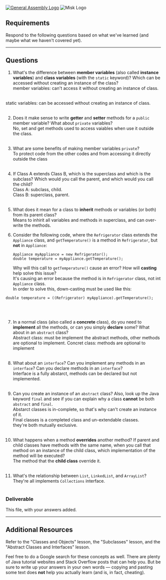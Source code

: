 [![General Assembly Logo](https://camo.githubusercontent.com/1a91b05b8f4d44b5bbfb83abac2b0996d8e26c92/687474703a2f2f692e696d6775722e636f6d2f6b6538555354712e706e67)](https://generalassemb.ly/education/web-development-immersive)
![Misk Logo](https://i.ibb.co/KmXhJbm/Webp-net-resizeimage-1.png)

## Requirements

Respond to the following questions based on what we've learned (and maybe what we haven't covered yet).

---

## Questions

1. What's the difference between **member variables** (also called **instance variables**) and **class variables** (with the `static` keyword)? Which can be accessed without creating an instance of the class?<br>
member variables: can't access it without creating an instance of class.
<br>
static variables: can be accessed without creating an instance of class.
<br><br>

2. Does it make sense to write **getter** and **setter** methods for a `public` member variable? What about `private` variables?<br>
No, set and get methods used to access vaiables when use it outside the class.
<br><br>

3. What are some benefits of making member variables `private`?<br>
To protect code from the other codes and from accessing it directly outside the class
<br><br>

4. If Class A extends Class B, which is the superclass and which is the subclass? Which would you call the parent, and which would you call the child?<br>
Class A: subclass, child.<br>
Class B: superclass, parent.
<br><br>

5. What does it mean for a class to **inherit** methods or variables (or both) from its parent class?<br>
Means to inhirit all variables and methods in superclass, and can over-write the methods.

6. Consider the following code, where the `Refrigerator` class extends the `Appliance` class, and `getTemperature()` is a method in `Refrigerator`, but **not** in `Appliance`:

    ```
    Appliance myAppliance = new Refrigerator();
    double temperature = myAppliance.getTemperature();
    ```

   Why will this call to `getTemperature()` cause an error? How will **casting** help solve this issue?<br>
It's causing an error because the method is in `Refrigerator` class, not int `Appliance` class.<br>
In order to solve this,  down-casting must be used like this:<br>
```
double temperature = ((Refrigerator) myAppliance).getTemperature();
```
<br><br>

7. In a normal class (also called a **concrete** class), do you need to **implement** all the methods, or can you simply **declare** some? What about in an `abstract` class?<br>
Abstract class: must be implement the abstract methods, other methods are optional to implement.
Concret class: methods are optional to implement
<br><br>

8. What about an `interface`? Can you implement any methods in an `interface`? Can you declare methods in an `interface`?<br>
Interface is a fully abstarct, methods can be declared but not implemented.
<br><br>

9. Can you create an instance of an `abstract` class? Also, look up the Java keyword `final` and see if you can explain why a class **cannot** be both `abstract` and `final`.<br>
Abstarct classes is in-complete, so that's why can't create an instance of it.<br>
Final classes is a completed class and un-extendable classes.<br>
they're both mutually exclusive.
<br><br>

10. What happens when a method **overrides** another method? If parent and child classes have methods with the same name, when you call that method on an instance of the child class, which implementation of the method will be executed?<br>
The method that the **child class** override it.
<br><br>

11. What's the relationship between `List`, `LinkedList`, and `ArrayList`? <br>
They're all implements `Collections` interface.
<br><br>

### Deliverable

This file, with your answers added.

---

## Additional Resources

Refer to the "Classes and Objects" lesson, the "Subclasses" lesson, and the "Abstract Classes and Interfaces" lesson.

Feel free to do a Google search for these concepts as well. There are plenty of Java tutorial websites and Stack Overflow posts that can help you. But be sure to write up your answers in your own words — copying and pasting some text does **not** help you actually learn (and is, in fact, cheating).
